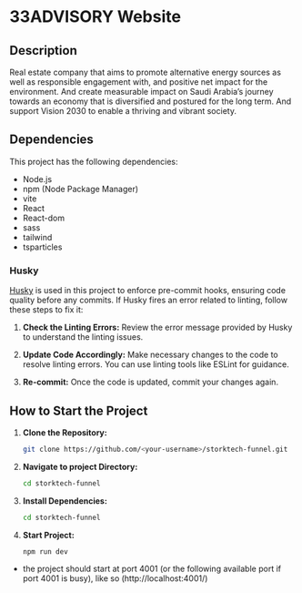 # 33ADVISORY Website

## Description
Real estate company that aims to promote alternative energy sources as well as responsible engagement with, and positive net impact for the environment. And create measurable impact on Saudi Arabia’s journey towards an economy that is diversified and postured for the long term. And support Vision 2030 to enable a thriving and vibrant society. 

## Dependencies

This project has the following dependencies:

- Node.js
- npm (Node Package Manager)
- vite
- React
- React-dom
- sass
- tailwind
- tsparticles

### Husky

[Husky](https://typicode.github.io/husky/) is used in this project to enforce pre-commit hooks, ensuring code quality before any commits. If Husky fires an error related to linting, follow these steps to fix it:

1. **Check the Linting Errors:**
   Review the error message provided by Husky to understand the linting issues.

2. **Update Code Accordingly:**
   Make necessary changes to the code to resolve linting errors. You can use linting tools like ESLint for guidance.

3. **Re-commit:**
   Once the code is updated, commit your changes again.

## How to Start the Project

1. **Clone the Repository:**
   ```bash
   git clone https://github.com/<your-username>/storktech-funnel.git
   ```
2. **Navigate to project Directory:**
   ```bash
   cd storktech-funnel
   ```
3. **Install Dependencies:**
   ```bash
   cd storktech-funnel
   ```
4. **Start Project:**
   ```bash
   npm run dev 
   ```

- the project should start at port 4001 (or the following available port if port 4001 is busy), like so
(http://localhost:4001/)

